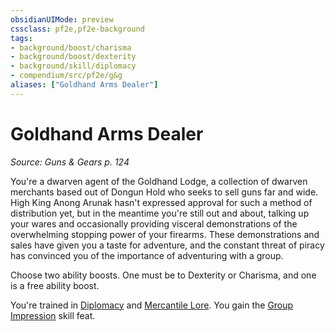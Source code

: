 ```yaml
---
obsidianUIMode: preview
cssclass: pf2e,pf2e-background
tags:
- background/boost/charisma
- background/boost/dexterity
- background/skill/diplomacy
- compendium/src/pf2e/g&g
aliases: ["Goldhand Arms Dealer"]
---
```

# Goldhand Arms Dealer
*Source: Guns & Gears p. 124*  

You're a dwarven agent of the Goldhand Lodge, a collection of dwarven merchants based out of Dongun Hold who seeks to sell guns far and wide. High King Anong Arunak hasn't expressed approval for such a method of distribution yet, but in the meantime you're still out and about, talking up your wares and occasionally providing visceral demonstrations of the overwhelming stopping power of your firearms. These demonstrations and sales have given you a taste for adventure, and the constant threat of piracy has convinced you of the importance of adventuring with a group.

Choose two ability boosts. One must be to Dexterity or Charisma, and one is a free ability boost.

You're trained in [Diplomacy](skills.md#Diplomacy) and [Mercantile Lore](skills.md#Lore). You gain the [Group Impression](group-impression.md) skill feat.